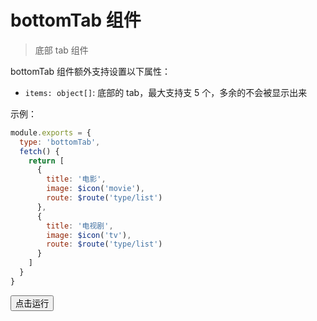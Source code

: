 # bottomTab 组件

> 底部 tab 组件

bottomTab 组件额外支持设置以下属性：

- `items: object[]`: 底部的 tab，最大支持支 5 个，多余的不会被显示出来

示例：

```javascript
module.exports = {
  type: 'bottomTab',
  fetch() {
    return [
      {
        title: '电影',
        image: $icon('movie'),
        route: $route('type/list')
      },
      {
        title: '电视剧',
        image: $icon('tv'),
        route: $route('type/list')
      }
    ]
  }
}
```

<button class="run-button" onclick="sendDoraEvent('$router.to','bottomTab')">点击运行</button>
